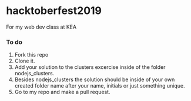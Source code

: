 # hacktoberfest2019
For my web dev class at KEA


### To do 

1. Fork this repo
2. Clone it. 
3. Add your solution to the clusters excercise inside of the folder nodejs_clusters.
4. Besides nodejs_clusters the solution should be inside of your own created folder name after your name, initials or just something unique. 
5. Go to my repo and make a pull request. 


